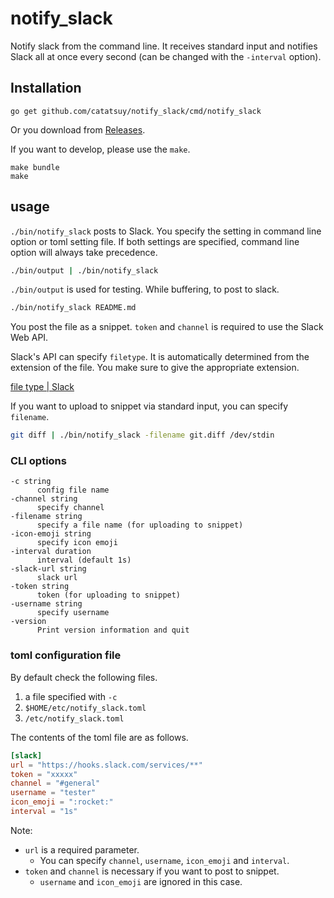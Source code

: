 # notify_slack

Notify slack from the command line. It receives standard input and notifies Slack all at once every second (can be changed with the `-interval` option).

## Installation

```
go get github.com/catatsuy/notify_slack/cmd/notify_slack
```

Or you download from [Releases](https://github.com/catatsuy/notify_slack/releases).

If you want to develop, please use the `make`.

```
make bundle
make
```

## usage

`./bin/notify_slack` posts to Slack. You specify the setting in command line option or toml setting file.
If both settings are specified, command line option will always take precedence.

```sh
./bin/output | ./bin/notify_slack
```

`./bin/output` is used for testing. While buffering, to post to slack.

``` sh
./bin/notify_slack README.md
```

You post the file as a snippet. `token` and `channel` is required to use the Slack Web API.

Slack's API can specify `filetype`. It is automatically determined from the extension of the file.
You make sure to give the appropriate extension.

[file type | Slack](https://api.slack.com/types/file#file_types)

If you want to upload to snippet via standard input, you can specify `filename`.

``` sh
git diff | ./bin/notify_slack -filename git.diff /dev/stdin
```


### CLI options

```
-c string
      config file name
-channel string
      specify channel
-filename string
      specify a file name (for uploading to snippet)
-icon-emoji string
      specify icon emoji
-interval duration
      interval (default 1s)
-slack-url string
      slack url
-token string
      token (for uploading to snippet)
-username string
      specify username
-version
      Print version information and quit
```

### toml configuration file

By default check the following files.

1. a file specified with `-c`
2. `$HOME/etc/notify_slack.toml`
3. `/etc/notify_slack.toml`

The contents of the toml file are as follows.

```toml:notify_slack.toml
[slack]
url = "https://hooks.slack.com/services/**"
token = "xxxxx"
channel = "#general"
username = "tester"
icon_emoji = ":rocket:"
interval = "1s"
```

Note:

  * `url` is a required parameter.
    * You can specify `channel`, `username`, `icon_emoji` and `interval`.
  * `token` and `channel` is necessary if you want to post to snippet.
    * `username` and `icon_emoji` are ignored in this case.
